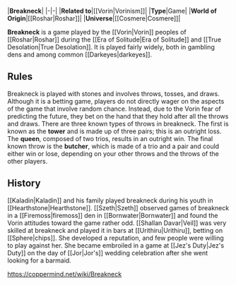 |**Breakneck**|
|-|-|
|**Related to**|[[Vorin\|Vorinism]]|
|**Type**|Game|
|**World of Origin**|[[Roshar\|Roshar]]|
|**Universe**|[[Cosmere\|Cosmere]]|

**Breakneck** is a game played by the [[Vorin\|Vorin]] peoples of [[Roshar\|Roshar]] during the [[Era of Solitude\|Era of Solitude]] and [[True Desolation\|True Desolation]]. It is played fairly widely, both in gambling dens and among common [[Darkeyes\|darkeyes]].

## Rules
Breakneck is played with stones and involves throws, tosses, and draws. Although it is a betting game, players do not directly wager on the aspects of the game that involve random chance. Instead, due to the Vorin fear of predicting the future, they bet on the hand that they hold after all the throws and draws.
There are three known types of throws in breakneck. The first is known as the **tower** and is made up of three pairs; this is an outright loss. The **queen**, composed of two trios, results in an outright win. The final known throw is the **butcher**, which is made of a trio and a pair and could either win or lose, depending on your other throws and the throws of the other players.

## History
[[Kaladin\|Kaladin]] and his family played breakneck during his youth in [[Hearthstone\|Hearthstone]].
[[Szeth\|Szeth]] observed games of breakneck in a [[Firemoss\|firemoss]] den in [[Bornwater\|Bornwater]] and found the Vorin attitudes toward the game rather odd.
[[Shallan Davar\|Veil]] was very skilled at breakneck and played it in bars at [[Urithiru\|Urithiru]], betting on [[Sphere\|chips]]. She developed a reputation, and few people were willing to play against her. She became embroiled in a game at [[Jez's Duty\|Jez's Duty]] on the day of [[Jor\|Jor's]] wedding celebration after she went looking for a barmaid.



https://coppermind.net/wiki/Breakneck